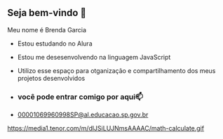 ## Seja bem-vindo 👋

Meu nome é Brenda Garcia

- Estou estudando no Alura
- Estou me desesenvolvendo na linguagem JavaScript
- Utilizo esse espaço para otganização e compartilhamento dos meus projetos desenvolvidos

- ### você pode entrar comigo por aqui📫

- 00001069960998SP@al.educacao.sp.gov.br


https://media1.tenor.com/m/dlJSiLUJNmsAAAAC/math-calculate.gif
